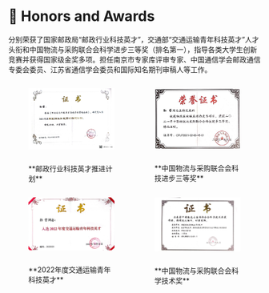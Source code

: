 # 🎉 Honors and Awards
分别荣获了国家邮政局“邮政行业科技英才”，交通部“交通运输青年科技英才”人才头衔和中国物流与采购联合会科学进步三等奖（排名第一），指导各类大学生创新竞赛并获得国家级金奖多项。担任南京市专家库评审专家、中国通信学会邮政通信专委会委员、江苏省通信学会委员和国际知名期刊审稿人等工作。
<div style="display: flex; justify-content: space-around;">  
  <figure style="display: flex; flex-direction: column; align-items: center;">  
    <img src='./images/5.1.png' alt="邮政行业科技英才推进计划" style="width: 40em; height: auto; margin-bottom: 2em;">  
    <figcaption style="font-size: 1em;">**邮政行业科技英才推进计划**</figcaption>  
  </figure>  
  <figure style="display: flex; flex-direction: column; align-items: center;">  
    <img src='./images/5.2.png' alt="中国物流与采购联合会科技进步三等奖" style="width: 40em; height: auto; margin-bottom: 2em;">  
    <figcaption style="font-size: 1em;">**中国物流与采购联合会科技进步三等奖**</figcaption>  
  </figure>  
  </div> 
  <div style="display: flex; justify-content: space-around;">  
  <figure style="display: flex; flex-direction: column; align-items: center;">  
    <img src='./images/5.3.png' alt="2022年度交通运输青年科技英才" style="width: 40em; height: auto; margin-bottom: 2em;">  
    <figcaption style="font-size: 1em;">**2022年度交通运输青年科技英才**</figcaption>  
  </figure>  
  <figure style="display: flex; flex-direction: column; align-items: center;">  
    <img src='./images/5.4.png' alt="中国物流与采购联合会科学技术奖" style="width: 40em; height: auto; margin-bottom: 2em;">  
    <figcaption style="font-size: 1em;">**中国物流与采购联合会科学技术奖**</figcaption>  
  </figure>
</div>